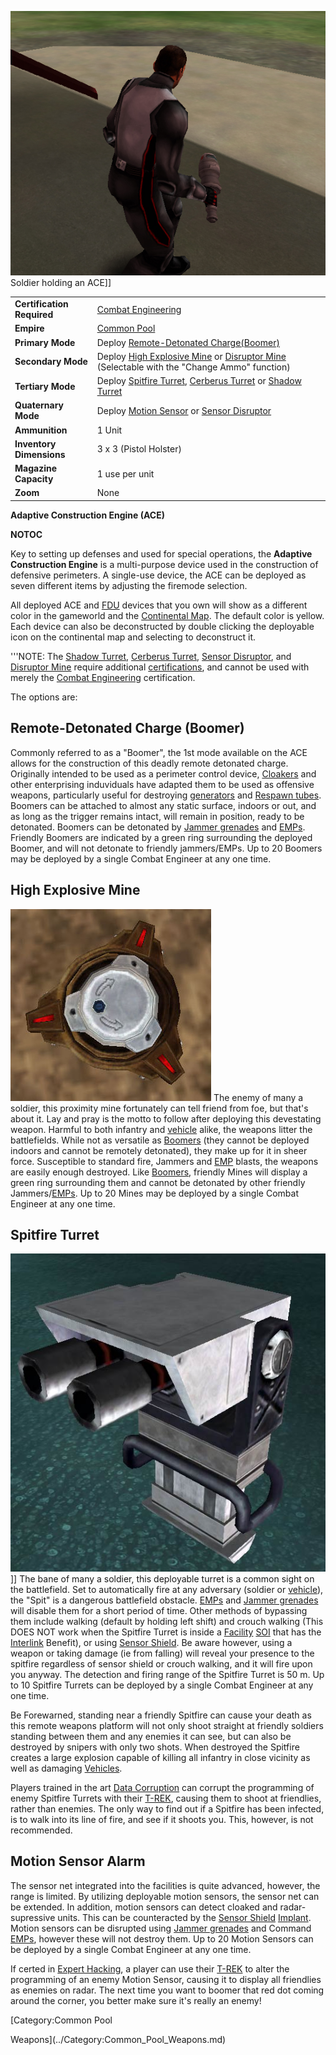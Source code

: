 ![](../images/ACEPicture.jpg "fig:ACEPicture.jpg") Soldier holding an ACE\]\]

|                            |                                                                                                                                        |
| -------------------------- | -------------------------------------------------------------------------------------------------------------------------------------- |
| **Certification Required** | [Combat Engineering](../certifications/Combat_Engineering.md)                                                                          |
| **Empire**                 | [Common Pool](../terminology/Common_Pool.md)                                                                                           |
| **Primary Mode**           | Deploy [Remote-Detonated Charge(Boomer)](<#Remote-Detonated_Charge_(Boomer)>)                                                          |
| **Secondary Mode**         | Deploy [High Explosive Mine](#High_Explosive_Mine) or [Disruptor Mine](Disruptor_Mine.md) (Selectable with the "Change Ammo" function) |
| **Tertiary Mode**          | Deploy [Spitfire Turret](#Spitfire_Turret), [Cerberus Turret](Cerberus_Turret.md) or [Shadow Turret](Shadow_Turret.md)                 |
| **Quaternary Mode**        | Deploy [Motion Sensor](#Motion_Sensor_Alarm) or [Sensor Disruptor](../items/Sensor_Disruptor.md)                                       |
| **Ammunition**             | 1 Unit                                                                                                                                 |
| **Inventory Dimensions**   | 3 x 3 (Pistol Holster)                                                                                                                 |
| **Magazine Capacity**      | 1 use per unit                                                                                                                         |
| **Zoom**                   | None                                                                                                                                   |

**Adaptive Construction Engine (ACE)**

**NOTOC**

Key to setting up defenses and used for special operations, the **Adaptive
Construction Engine** is a multi-purpose device used in the construction of
defensive perimeters. A single-use device, the ACE can be deployed as seven
different items by adjusting the firemode selection.

All deployed ACE and [FDU](FDU.md) devices that you own will show as a different
color in the gameworld and the [Continental Map](../etc/Continental_Map.md). The
default color is yellow. Each device can also be deconstructed by double
clicking the deployable icon on the continental map and selecting to deconstruct
it.

'''NOTE: The [Shadow Turret](Shadow_Turret.md),
[Cerberus Turret](Cerberus_Turret.md),
[Sensor Disruptor](../items/Sensor_Disruptor.md), and
[Disruptor Mine](Disruptor_Mine.md) require additional
[certifications](../certifications/Certification.md), and cannot be used with
merely the [Combat Engineering](../certifications/Combat_Engineering.md)
certification.

The options are:

## Remote-Detonated Charge (Boomer)

Commonly referred to as a "Boomer", the 1st mode available on the ACE allows for
the construction of this deadly remote detonated charge. Originally intended to
be used as a perimeter control device, [Cloakers](../items/Infiltration_Suit.md)
and other enterprising induviduals have adapted them to be used as offensive
weapons, particularly useful for destroying [generators](../items/Generator.md)
and [Respawn tubes](../items/Respawn_Tube.md). Boomers can be attached to almost
any static surface, indoors or out, and as long as the trigger remains intact,
will remain in position, ready to be detonated. Boomers can be detonated by
[Jammer grenades](Jammer_Grenade.md) and [EMPs](../commands/EMP.md). Friendly
Boomers are indicated by a green ring surrounding the deployed Boomer, and will
not detonate to friendly jammers/EMPs. Up to 20 Boomers may be deployed by a
single Combat Engineer at any one time.

## High Explosive Mine

![](../images/HE_Mine.jpg "fig:HE_Mine.jpg") The enemy of many a soldier, this
proximity mine fortunately can tell friend from foe, but that's about it. Lay
and pray is the motto to follow after deploying this devestating weapon. Harmful
to both infantry and [vehicle](../vehicles/Vehicle.md) alike, the weapons litter
the battlefields. While not as versatile as
[Boomers](Adaptive_Construction_Engine.md#Boomer) (they cannot be deployed
indoors and cannot be remotely detonated), they make up for it in sheer force.
Susceptible to standard fire, Jammers and [EMP](../commands/EMP.md) blasts, the
weapons are easily enough destroyed. Like
[Boomers](<#Remote-Detonated_Charge_(Boomer)>), friendly Mines will display a
green ring surrounding them and cannot be detonated by other friendly
Jammers/[EMPs](../commands/EMP.md). Up to 20 Mines may be deployed by a single
Combat Engineer at any one time.

## Spitfire Turret

![](../images/Spitfire.jpg "fig:Spitfire.jpg")\]\] The bane of many a soldier,
this deployable turret is a common sight on the battlefield. Set to
automatically fire at any adversary (soldier or
[vehicle](../vehicles/Vehicle.md)), the "Spit" is a dangerous battlefield
obstacle. [EMPs](../commands/EMP.md) and [Jammer grenades](Jammer_Grenade.md)
will disable them for a short period of time. Other methods of bypassing them
include walking (default by holding left shift) and crouch walking (This DOES
NOT work when the Spitfire Turret is inside a
[Facility](../locations/Facilities.md)
[SOI](../locations/Sphere_of_Influence.md) that has the
[Interlink](../terminology/Interlink.md) Benefit), or using
[Sensor Shield](../implants/Sensor_Shield.md). Be aware however, using a weapon
or taking damage (ie from falling) will reveal your presence to the spitfire
regardless of sensor shield or crouch walking, and it will fire upon you anyway.
The detection and firing range of the Spitfire Turret is 50 m. Up to 10 Spitfire
Turrets can be deployed by a single Combat Engineer at any one time.

Be Forewarned, standing near a friendly Spitfire can cause your death as this
remote weapons platform will not only shoot straight at friendly soldiers
standing between them and any enemies it can see, but can also be destroyed by
snipers with only two shots. When destroyed the Spitfire creates a large
explosion capable of killing all infantry in close vicinity as well as damaging
[Vehicles](../vehicles/Vehicle.md).

Players trained in the art
[Data Corruption](../certifications/Data_Corruption.md) can corrupt the
programming of enemy Spitfire Turrets with their [T-REK](T-REK.md), causing them
to shoot at friendlies, rather than enemies. The only way to find out if a
Spitfire has been infected, is to walk into its line of fire, and see if it
shoots you. This, however, is not recommended.

## Motion Sensor Alarm

The sensor net integrated into the facilities is quite advanced, however, the
range is limited. By utilizing deployable motion sensors, the sensor net can be
extended. In addition, motion sensors can detect cloaked and radar-supressive
units. This can be counteracted by the
[Sensor Shield](../implants/Sensor_Shield.md)
[Implant](../implants/Implants.md). Motion sensors can be disrupted using
[Jammer grenades](Jammer_Grenade.md) and Command [EMPs](../commands/EMP.md),
however these will not destroy them. Up to 20 Motion Sensors can be deployed by
a single Combat Engineer at any one time.

If certed in [Expert Hacking](../certifications/Expert_Hacking.md), a player can
use their [T-REK](T-REK.md) to alter the programming of an enemy Motion Sensor,
causing it to display all friendlies as enemies on radar. The next time you want
to boomer that red dot coming around the corner, you better make sure it's
really an enemy!

<!--[Category:Game Items](../Category:Game_Items.md)-->
<!--[Category:Weapons](../Category:Weapons.md)--> [Category:Common Pool

Weapons](../Category:Common_Pool_Weapons.md)
